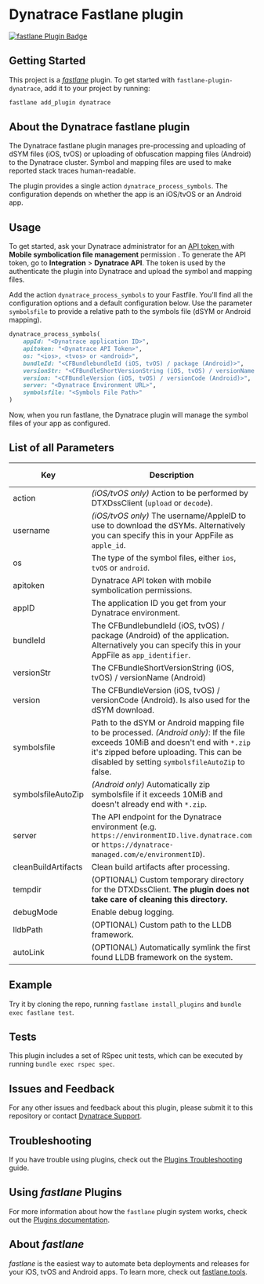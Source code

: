 # Dynatrace Fastlane plugin

[![fastlane Plugin Badge](https://rawcdn.githack.com/fastlane/fastlane/master/fastlane/assets/plugin-badge.svg)](https://rubygems.org/gems/fastlane-plugin-dynatrace)

## Getting Started

This project is a [_fastlane_](https://github.com/fastlane/fastlane) plugin. To get started with `fastlane-plugin-dynatrace`, add it to your project by running:

```bash
fastlane add_plugin dynatrace
```

## About the Dynatrace fastlane plugin
The Dynatrace fastlane plugin manages pre-processing and uploading of dSYM files (iOS, tvOS) or uploading of obfuscation mapping files (Android) to the Dynatrace cluster. Symbol and mapping files are used to make reported stack traces human-readable.

The plugin provides a single action `dynatrace_process_symbols`. The configuration depends on whether the app is an iOS/tvOS or an Android app.

## Usage
To get started, ask your Dynatrace administrator for an [API token ](https://www.dynatrace.com/support/help/shortlink/api-authentication) with **Mobile symbolication file management** permission . To generate the API token, go to **Integration** > **Dynatrace API**. The token is used by the authenticate the plugin into Dynatrace and upload the symbol and mapping files.

Add the action `dynatrace_process_symbols` to your Fastfile. You'll find all the configuration options and a default configuration below. Use the parameter `symbolsfile` to provide a relative path to the symbols file (dSYM or Android mapping).

```ruby
dynatrace_process_symbols(
	appId: "<Dynatrace application ID>",
	apitoken: "<Dynatrace API Token>",
	os: "<ios>, <tvos> or <android>",
	bundleId: "<CFBundlebundleId (iOS, tvOS) / package (Android)>",
	versionStr: "<CFBundleShortVersionString (iOS, tvOS) / versionName (Android)>",
	version: "<CFBundleVersion (iOS, tvOS) / versionCode (Android)>",
	server: "<Dynatrace Environment URL>",
	symbolsfile: "<Symbols File Path>"
)
```

Now, when you run fastlane, the Dynatrace plugin will manage the symbol files of your app as configured.


## List of all Parameters
| Key                 | Description                                                                                                                                                                                                                     | default value |
|---------------------|---------------------------------------------------------------------------------------------------------------------------------------------------------------------------------------------------------------------------------|---------------|
| action              | *(iOS/tvOS only)* Action to be performed by DTXDssClient (`upload` or `decode`).                                                                                                                                                | `upload`      |
| username            | *(iOS/tvOS only)* The username/AppleID to use to download the dSYMs. Alternatively you can specify this in your AppFile as `apple_id`.                                                                                          |               |
| os                  | The type of the symbol files, either `ios`, `tvOS` or `android`.                                                                                                                                                                |               |
| apitoken            | Dynatrace API token with mobile symbolication permissions.                                                                                                                                                                      |               |
| appID               | The application ID you get from your Dynatrace environment.                                                                                                                                                                     |               |
| bundleId            | The CFBundlebundleId (iOS, tvOS) / package (Android) of the application. Alternatively you can specify this in your AppFile as `app_identifier`.                                                                                |               |
| versionStr          | The CFBundleShortVersionString (iOS, tvOS) / versionName (Android)                                                                                                                                                              |               |
| version             | The CFBundleVersion (iOS, tvOS) / versionCode (Android). Is also used for the dSYM download.                                                                                                                                    |               |
| symbolsfile         | Path to the dSYM or Android mapping file to be processed. *(Android only)*: If the file exceeds 10MiB and doesn't end with `*.zip` it's zipped before uploading. This can be disabled by setting `symbolsfileAutoZip` to false. |               |
| symbolsfileAutoZip  | *(Android only)* Automatically zip symbolsfile if it exceeds 10MiB and doesn't already end with `*.zip`.                                                                                                                        | `true`        |
| server              | The API endpoint for the Dynatrace environment (e.g. `https://environmentID.live.dynatrace.com` or `https://dynatrace-managed.com/e/environmentID`).                                                                            |               |
| cleanBuildArtifacts | Clean build artifacts after processing.                                                                                                                                                                                         | `false`       |
| tempdir             | (OPTIONAL) Custom temporary directory for the DTXDssClient. **The plugin does not take care of cleaning this directory.**                                                                                                       |               |
| debugMode           | Enable debug logging.                                                                                                                                                                                                           | false         |
| lldbPath            | (OPTIONAL) Custom path to the LLDB framework.                                                                                                                                                                                   |               |
| autoLink            | (OPTIONAL) Automatically symlink the first found LLDB framework on the system.                                                                                                                                                  | `true`        |

## Example
Try it by cloning the repo, running `fastlane install_plugins` and `bundle exec fastlane test`.

## Tests
This plugin includes a set of RSpec unit tests, which can be executed by running `bundle exec rspec spec`.

## Issues and Feedback
For any other issues and feedback about this plugin, please submit it to this repository or contact [Dynatrace Support](https://support.dynatrace.com).

## Troubleshooting
If you have trouble using plugins, check out the [Plugins Troubleshooting](https://docs.fastlane.tools/plugins/plugins-troubleshooting/) guide.

## Using _fastlane_ Plugins
For more information about how the `fastlane` plugin system works, check out the [Plugins documentation](https://docs.fastlane.tools/plugins/create-plugin/).

## About _fastlane_
_fastlane_ is the easiest way to automate beta deployments and releases for your iOS, tvOS and Android apps. To learn more, check out [fastlane.tools](https://fastlane.tools).
